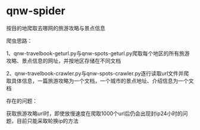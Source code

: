 # qnw-spider
按目的地爬取去哪网的旅游攻略与景点信息

爬虫思路：

1、qnw-travelbook-geturl.py与qnw-spots-geturl.py爬取每个地区的所有旅游攻略、景点信息的网址，并按地区存储在不同文档

2、qnw-travelbook-crawler.py与qnw-spots-crawler.py逐行读取url文件并爬取具体信息，一篇旅游攻略为一个文档，一个城市的景点地址、介绍信息为一个文档

存在的问题：

获取旅游攻略url时，即使放慢速度在爬取1000个url后仍会出现封ip24小时的问题，目前只能采取轮换ip的方法
